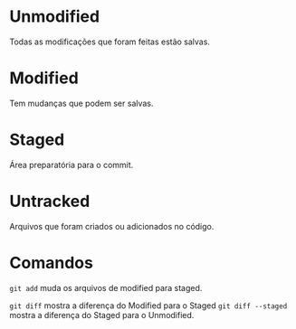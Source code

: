 # Unmodified

Todas as modificações que foram feitas estão salvas.

# Modified

Tem mudanças que podem ser salvas.

# Staged

Área preparatória para o commit.

# Untracked

Arquivos que foram criados ou adicionados no código.

# Comandos
`git add` muda os arquivos de modified para staged.

`git diff` mostra a diferença do Modified para o Staged `git diff --staged` mostra a diferença do Staged para o Unmodified.
